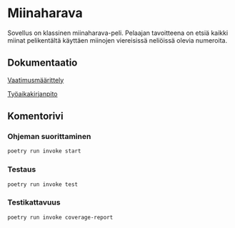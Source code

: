 # Miinaharava #
Sovellus on klassinen miinaharava-peli. Pelaajan tavoitteena on etsiä kaikki miinat pelikentältä käyttäen miinojen viereisissä neliöissä olevia numeroita.

## Dokumentaatio ##
[Vaatimusmäärittely](https://github.com/skeltal2/ot-harjoitustyo/blob/master/Dokumentaatio/vaatimmusmaarittely.md)

[Työaikakirjanpito](https://github.com/skeltal2/ot-harjoitustyo/blob/master/Dokumentaatio/tyoaika.md)

## Komentorivi ##
### Ohjeman suorittaminen ###
```bash
poetry run invoke start
```

### Testaus ###
```bash
poetry run invoke test
```

### Testikattavuus ###
```bash
poetry run invoke coverage-report
```
